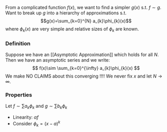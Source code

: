 From a complicated function $f(x)$, we want to find a simpler $g(x)$ s.t. $f\sim g$. 
Want to break up $g$ into a hierarchy of approximations s.t.
$$g(x)=\sum_{k=0}^{N} a_{k}\phi_{k}(x)$$
where $\phi_{k}(x)$ are very simple and relative sizes of $\phi_{k}$ are known.

### Definition
Suppose we have an [[Asymptotic Approximation]] which holds for all $N$. Then we have an asymptotic series and we write:
$$
f(x)\sim \sum_{k=0}^{\infty} a_{k}\phi_{k}(x)
$$
We make NO CLAIMS about this converging !!!!
We never fix $x$ and let $N\to \infty$.
### Properties
Let $f\sim \sum a_{k}\phi_{k}$ and $g\sim \sum b_{k}\phi_{k}$
- Linearity: $\alpha f$
- Consider $\phi_{k}=(x-a)^k$